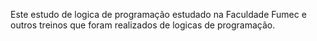 Este estudo de logica de programação estudado na Faculdade Fumec 
e outros treinos que foram realizados de logicas de programação.
